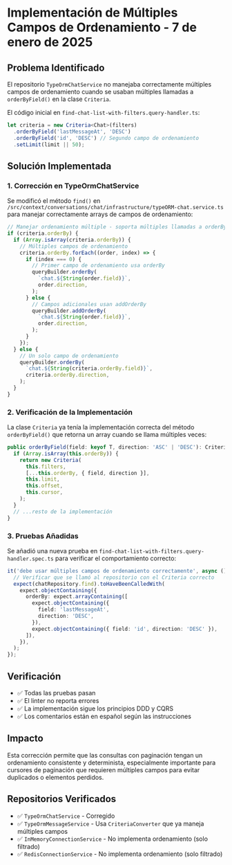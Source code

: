 # Implementación de Múltiples Campos de Ordenamiento - 7 de enero de 2025

## Problema Identificado

El repositorio `TypeOrmChatService` no manejaba correctamente múltiples campos de ordenamiento cuando se usaban múltiples llamadas a `orderByField()` en la clase `Criteria`. 

El código inicial en `find-chat-list-with-filters.query-handler.ts`:
```typescript
let criteria = new Criteria<Chat>(filters)
  .orderByField('lastMessageAt', 'DESC')
  .orderByField('id', 'DESC') // Segundo campo de ordenamiento
  .setLimit(limit || 50);
```

## Solución Implementada

### 1. Corrección en TypeOrmChatService

Se modificó el método `find()` en `/src/context/conversations/chat/infrastructure/typeORM-chat.service.ts` para manejar correctamente arrays de campos de ordenamiento:

```typescript
// Manejar ordenamiento múltiple - soporta múltiples llamadas a orderByField
if (criteria.orderBy) {
  if (Array.isArray(criteria.orderBy)) {
    // Múltiples campos de ordenamiento
    criteria.orderBy.forEach((order, index) => {
      if (index === 0) {
        // Primer campo de ordenamiento usa orderBy
        queryBuilder.orderBy(
          `chat.${String(order.field)}`,
          order.direction,
        );
      } else {
        // Campos adicionales usan addOrderBy
        queryBuilder.addOrderBy(
          `chat.${String(order.field)}`,
          order.direction,
        );
      }
    });
  } else {
    // Un solo campo de ordenamiento
    queryBuilder.orderBy(
      `chat.${String(criteria.orderBy.field)}`,
      criteria.orderBy.direction,
    );
  }
}
```

### 2. Verificación de la Implementación

La clase `Criteria` ya tenía la implementación correcta del método `orderByField()` que retorna un array cuando se llama múltiples veces:

```typescript
public orderByField(field: keyof T, direction: 'ASC' | 'DESC'): Criteria<T> {
  if (Array.isArray(this.orderBy)) {
    return new Criteria(
      this.filters,
      [...this.orderBy, { field, direction }],
      this.limit,
      this.offset,
      this.cursor,
    );
  }
  // ...resto de la implementación
}
```

### 3. Pruebas Añadidas

Se añadió una nueva prueba en `find-chat-list-with-filters.query-handler.spec.ts` para verificar el comportamiento correcto:

```typescript
it('debe usar múltiples campos de ordenamiento correctamente', async () => {
  // Verificar que se llamó al repositorio con el Criteria correcto
  expect(chatRepository.find).toHaveBeenCalledWith(
    expect.objectContaining({
      orderBy: expect.arrayContaining([
        expect.objectContaining({
          field: 'lastMessageAt',
          direction: 'DESC',
        }),
        expect.objectContaining({ field: 'id', direction: 'DESC' }),
      ]),
    }),
  );
});
```

## Verificación

- ✅ Todas las pruebas pasan
- ✅ El linter no reporta errores
- ✅ La implementación sigue los principios DDD y CQRS
- ✅ Los comentarios están en español según las instrucciones

## Impacto

Esta corrección permite que las consultas con paginación tengan un ordenamiento consistente y determinista, especialmente importante para cursores de paginación que requieren múltiples campos para evitar duplicados o elementos perdidos.

## Repositorios Verificados

- ✅ `TypeOrmChatService` - Corregido
- ✅ `TypeOrmMessageService` - Usa `CriteriaConverter` que ya maneja múltiples campos
- ✅ `InMemoryConnectionService` - No implementa ordenamiento (solo filtrado)
- ✅ `RedisConnectionService` - No implementa ordenamiento (solo filtrado)

